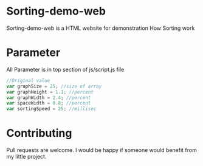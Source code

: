 # Sorting-demo-web

Sorting-demo-web is a HTML website for demonstration How Sorting work

# Parameter

All Parameter is in top section of js/script.js file

```js
//Original value
var graphSize = 25; //size of array
var graphHeight = 1.1; //percent
var graphWidth = 2.4; //percent
var spaceWidth = 0.8; //percent
var sortingSpeed = 25; //millisec
```

# Contributing

Pull requests are welcome. I would be happy if someone would benefit from my little project.
